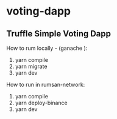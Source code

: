 # voting-dapp

## Truffle Simple Voting Dapp

How to rum locally - (ganache ):

1. yarn compile
2. yarn migrate
3. yarn dev

How to run in rumsan-network:

1. yarn compile
2. yarn deploy-binance
3. yarn dev
